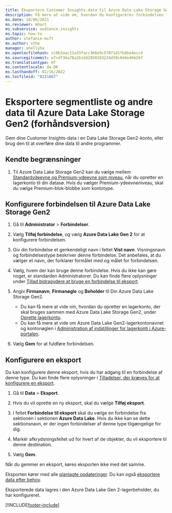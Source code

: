 ```yaml
---
title: Eksportere Customer Insights-data til Azure Data Lake Storage Gen2
description: Få mere at vide om, hvordan du konfigurerer forbindelsen til Azure Data Lake Storage Gen2.
ms.date: 10/06/2021
ms.reviewer: mhart
ms.subservice: audience-insights
ms.topic: how-to
author: stefanie-msft
ms.author: sthe
manager: shellyha
ms.openlocfilehash: cc0b3aac11a33facc366e9c57071d1fb8be4ecc4
ms.sourcegitcommit: e7cdf36a78a2b1dd2850183224d39c8dde46b26f
ms.translationtype: HT
ms.contentlocale: da-DK
ms.lasthandoff: 02/16/2022
ms.locfileid: "8231667"
---
```

# <a name="export-segment-list-and-other-data-to-azure-data-lake-storage-gen2-preview"></a>Eksportere segmentliste og andre data til Azure Data Lake Storage Gen2 (forhåndsversion)

Gem dine Customer Insights-data i en Data Lake Storage Gen2-konto, eller brug den til at overføre dine data til andre programmer.

## <a name="known-limitations"></a>Kendte begrænsninger

1. Til Azure Data Lake Storage Gen2 kan du vælge mellem [Standardydeevne og Premium-ydeevne som niveau](/azure/storage/blobs/create-data-lake-storage-account), når du opretter en lagerkonto til din datasø. Hvis du vælger Premium-ydeevneniveau, skal du vælge Premium-blok-blobbe som kontotype. 


## <a name="set-up-the-connection-to-azure-data-lake-storage-gen2"></a>Konfigurere forbindelsen til Azure Data Lake Storage Gen2 


1. Gå til **Administrator** > **Forbindelser**.

1. Vælg **Tilføj forbindelse**, og vælg **Azure Data Lake Gen 2** for at konfigurere forbindelsen.

1. Giv din forbindelse et genkendeligt navn i feltet **Vist navn**. Visningsnavn og forbindelsestype beskriver denne forbindelse. Det anbefales, at du vælger et navn, der forklarer formålet med og målet for forbindelsen.

1. Vælg, hvem der kan bruge denne forbindelse. Hvis du ikke kan gøre noget, er standarden Administratorer. Du kan finde flere oplysninger under [Tillad bidragydere at bruge en forbindelse til eksport](connections.md#allow-contributors-to-use-a-connection-for-exports).

1. Angiv **Firmanavn**, **Firmanøgle** og **Beholder** til Din Azure Data Lake Storage Gen2.
    - Du kan få mere at vide om, hvordan du opretter en lagerkonto, der skal bruges sammen med Azure Data Lake Storage Gen2, under [Oprette lagerkonto](/azure/storage/blobs/create-data-lake-storage-account). 
    - Du kan få mere at vide om Azure Data Lake Gen2-lagerkontonavnet og kontonøglen i [Administration af indstillinger for lagerkonti i Azure-portalen](/azure/storage/common/storage-account-manage).

1. Vælg **Gem** for at fuldføre forbindelsen. 

## <a name="configure-an-export"></a>Konfigurere en eksport

Du kan konfigurere denne eksport, hvis du har adgang til en forbindelse af denne type. Du kan finde flere oplysninger i [Tilladelser, der kræves for at konfigurere en eksport](export-destinations.md#set-up-a-new-export).

1. Gå til **Data** > **Eksport**.

1. Hvis du vil oprette en ny eksport, skal du vælge **Tilføj eksport**.

1. I feltet **Forbindelse til eksport** skal du vælge en forbindelse fra sektionen i sektionen **Azure Data Lake**. Hvis du ikke kan se dette sektionsnavn, er der ingen forbindelser af denne type tilgængelige for dig.

1. Markér afkrydsningsfeltet ud for hvert af de objekter, du vil eksportere til denne destination.

1. Vælg **Gem**.

Når du gemmer en eksport, køres eksporten ikke med det samme.

Eksporten kører med alle [planlagte opdateringer](system.md#schedule-tab). Du kan også [eksportere data efter behov](export-destinations.md#run-exports-on-demand). 

Eksporterede data lagres i den Azure Data Lake Gen 2-lagerbeholder, du har konfigureret. 

[!INCLUDE[footer-include](../includes/footer-banner.md)]
